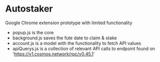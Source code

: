 # Autostaker
Google Chrome extension prototype with limited functionality

- popup.js is the core
- background.js saves the fute date to claim & stake
- account.js is a model with the functionality to fetch API values
- apiQuerys.js is a collection of relevant API calls to endpoint found on 'https://v1.cosmos.network/rpc/v0.45.1'
